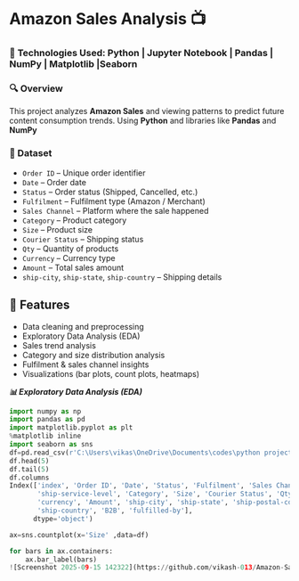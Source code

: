 # **Amazon Sales Analysis 📺**  

### 🚀 **Technologies Used:** Python | Jupyter Notebook | Pandas | NumPy  | Matplotlib |Seaborn

### **🔍 Overview**  
This project analyzes **Amazon Sales** and viewing patterns to predict future content consumption trends. Using **Python** and libraries like **Pandas** and **NumPy**

### **📂 Dataset**  
- `Order ID` – Unique order identifier  
- `Date` – Order date  
- `Status` – Order status (Shipped, Cancelled, etc.)  
- `Fulfilment` – Fulfilment type (Amazon / Merchant)  
- `Sales Channel` – Platform where the sale happened  
- `Category` – Product category  
- `Size` – Product size  
- `Courier Status` – Shipping status  
- `Qty` – Quantity of products  
- `Currency` – Currency type  
- `Amount` – Total sales amount  
- `ship-city`, `ship-state`, `ship-country` – Shipping details  

## 🚀 Features
- Data cleaning and preprocessing
- Exploratory Data Analysis (EDA)
- Sales trend analysis
- Category and size distribution analysis
- Fulfilment & sales channel insights
- Visualizations (bar plots, count plots, heatmaps)

***📊 Exploratory Data Analysis (EDA)***

```python
import numpy as np
import pandas as pd
import matplotlib.pyplot as plt 
%matplotlib inline
import seaborn as sns
df=pd.read_csv(r'C:\Users\vikas\OneDrive\Documents\codes\python project\Python_Amazon_Sales_Analysis-main\Amazon Sale Report.csv',encoding= 'unicode_escape')
df.head(5)
df.tail(5)
df.columns
Index(['index', 'Order ID', 'Date', 'Status', 'Fulfilment', 'Sales Channel',
       'ship-service-level', 'Category', 'Size', 'Courier Status', 'Qty',
       'currency', 'Amount', 'ship-city', 'ship-state', 'ship-postal-code',
       'ship-country', 'B2B', 'fulfilled-by'],
      dtype='object')

ax=sns.countplot(x='Size' ,data=df)

for bars in ax.containers:
    ax.bar_label(bars)
![Screenshot 2025-09-15 142322](https://github.com/vikash-013/Amazon-Sales-Analysis/commit/2206e858b020f4afbcd6f0cbc87ec29e5221e716)
    
